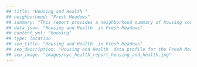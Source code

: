 ```yaml
---
## title: "Housing and Health "
## neighborhood: "Fresh Meadows"
## summary: "This report provides a neighborhood summary of housing conditions and related health outcomes. It also describes population characteristics that can increase vulnerability to housing hazards."
## data_json: "Housing and Health  in Fresh Meadows"
## content_yml: "housing"
## type: location
## seo_title: "Housing and Health  in Fresh Meadows"
## seo_description: "Housing and Health  data profile for the Fresh Meadows neighborhood of NYC."
## seo_image: "images/nyc_health_report_housing_and_health.jpg"
---
```


